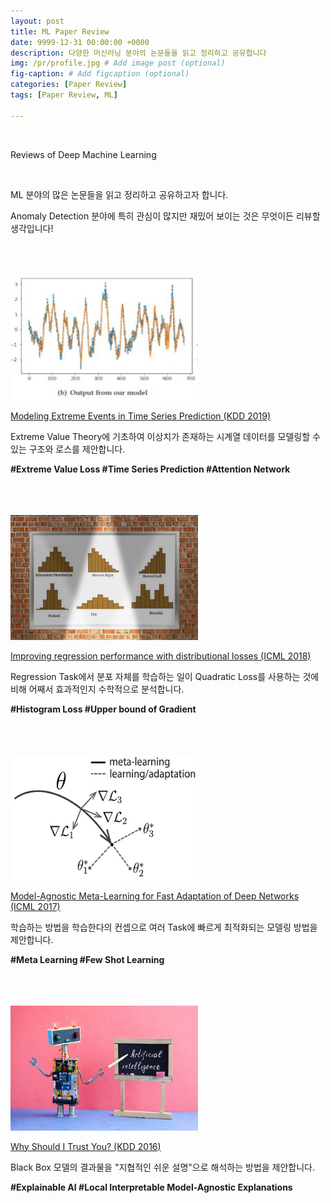 ```yaml
---
layout: post
title: ML Paper Review
date: 9999-12-31 00:00:00 +0000
description: 다양한 머신러닝 분야의 논문들을 읽고 정리하고 공유합니다
img: /pr/profile.jpg # Add image post (optional)
fig-caption: # Add figcaption (optional)
categories: [Paper Review]
tags: [Paper Review, ML]

---
```


<br/>

Reviews of Deep Machine Learning
                                                                                                                      
<br/>

ML 분야의 많은 논문들을 읽고 정리하고 공유하고자 합니다.  
  
Anomaly Detection 분야에 특히 관심이 많지만 재밌어 보이는 것은 무엇이든 리뷰할 생각입니다!  
  
<br/>
  
<br/>

<br/>

<img src="/assets/img/pr/evl/profile.jpg" width="300" height="200" >
<br/>

[Modeling Extreme Events in Time Series Prediction (KDD 2019)](https://chioni.github.io/EVL)  
  
Extreme Value Theory에 기초하여 이상치가 존재하는 시계열 데이터를 모델링할 수 있는 구조와 로스를 제안합니다. 
  
<b>#Extreme Value Loss #Time Series Prediction #Attention Network</b>  
  
<br/>

<br/>

<br/>

<img src="/assets/img/pr/hs/profile.jpg" width="300" height="200">
<br/>

[Improving regression performance with distributional losses (ICML 2018)](https://chioni.github.io/HS)  
  
Regression Task에서 분포 자체를 학습하는 일이 Quadratic Loss를 사용하는 것에 비해 어째서 효과적인지 수학적으로 분석합니다.  
  
<b>#Histogram Loss #Upper bound of Gradient</b>  
  
<br/>

<br/>

<br/>

<img src="/assets/img/pr/maml/profile.jpg" width="300" height="200">
<br/>

[Model-Agnostic Meta-Learning for Fast Adaptation of Deep Networks (ICML 2017)](https://chioni.github.io/MAML)  
  
학습하는 방법을 학습한다의 컨셉으로 여러 Task에 빠르게 최적화되는 모델링 방법을 제안합니다.  
  
<b>#Meta Learning #Few Shot Learning</b>  
  
<br/>

<br/>

<br/>

<img src="/assets/img/pr/lime/profile.jpg" width="300" height="200">
<br/>

[Why Should I Trust You? (KDD 2016)](https://chioni.github.io/LIME)  
  
Black Box 모델의 결과물을 "지협적인 쉬운 설명"으로 해석하는 방법을 제안합니다.  
  
<b>#Explainable AI #Local Interpretable Model-Agnostic Explanations</b>  
  
<br/>

<br/>

<br/>
